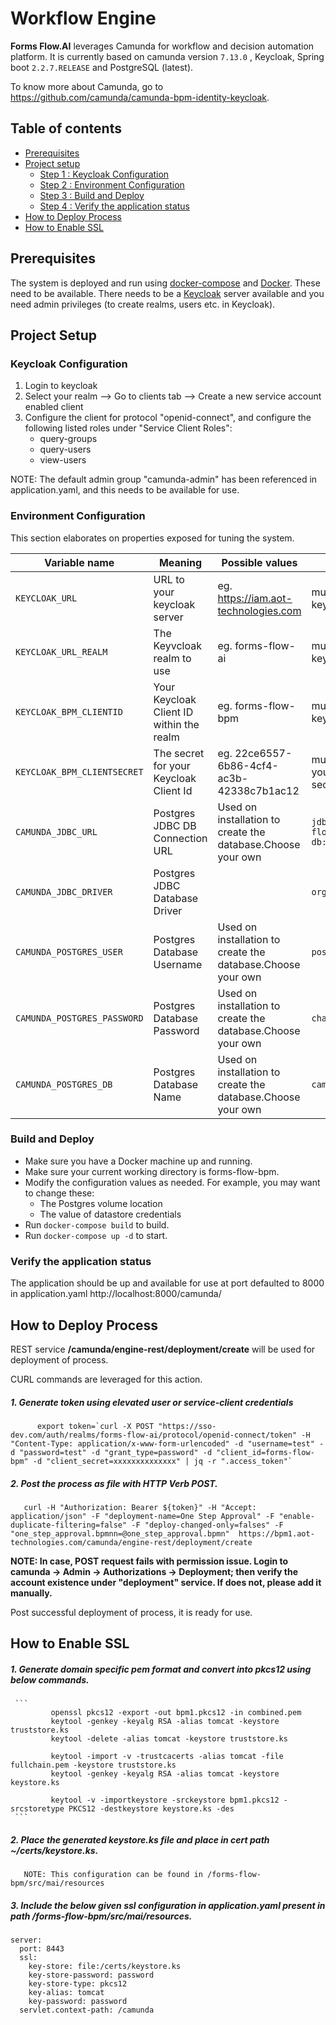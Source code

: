 # **Workflow Engine**

**Forms Flow.AI** leverages Camunda for workflow and decision automation platform.
It is currently based on camunda version `7.13.0` , Keycloak, Spring boot `2.2.7.RELEASE` and PostgreSQL (latest).
 
To know more about Camunda, go to https://github.com/camunda/camunda-bpm-identity-keycloak.

## Table of contents
* [Prerequisites](#prerequisites)
* [Project setup](#project-setup)
  * [Step 1 : Keycloak Configuration](#keycloak-configuration)
  * [Step 2 : Environment Configuration](#environment-configuration)
  * [Step 3 : Build and Deploy](#build-and-deploy)
  * [Step 4 : Verify the application status](#verify-the-application-status)
* [How to Deploy Process](#how-to-deploy-process)
* [How to Enable SSL](#how-to-enable-ssl)

## Prerequisites

The system is deployed and run using [docker-compose](https://docker.com) and [Docker](https://docker.com). These need to be available. 
There needs to be a [Keycloak](https://www.keycloak.org/) server available and you need admin privileges (to create realms, users etc. in Keycloak).

## Project Setup

### Keycloak Configuration

1. Login to keycloak
2. Select your realm --> Go to clients tab --> Create a new service account enabled client 
3. Configure the client for protocol "openid-connect", and configure the following listed roles under "Service Client Roles":
    * query-groups
    * query-users
    * view-users
    
 NOTE: The default admin group "camunda-admin" has been referenced in application.yaml, and this needs to be available for use.
 
### Environment Configuration

This section elaborates on properties exposed for tuning the system.
 
 Variable name | Meaning | Possible values | Default value |
 --- | --- | --- | ---
 `KEYCLOAK_URL`| URL to your keycloak server |eg. https://iam.aot-technologies.com | must be set to your keycloak serve
 `KEYCLOAK_URL_REALM`|	The Keyvcloak realm to use|eg. forms-flow-ai | must be set to your keycloak realm
 `KEYCLOAK_BPM_CLIENTID`|Your Keycloak Client ID within the realm| eg. forms-flow-bpm | must be set to your keycloak client id
 `KEYCLOAK_BPM_CLIENTSECRET`|The secret for your Keycloak Client Id|eg. 22ce6557-6b86-4cf4-ac3b-42338c7b1ac12|must be set to yourkeycloak client secret
 `CAMUNDA_JDBC_URL`|Postgres JDBC DB Connection URL|Used on installation to create the database.Choose your own|`jdbc:postgresql://forms-flow-bpm-db:5432/postgres`
 `CAMUNDA_JDBC_DRIVER`|Postgres JDBC Database Driver||`org.postgresql.Driver`
 `CAMUNDA_POSTGRES_USER`|Postgres Database Username|Used on installation to create the database.Choose your own|`postgres`
 `CAMUNDA_POSTGRES_PASSWORD`|Postgres Database Password|Used on installation to create the database.Choose your own|`changeme`
 `CAMUNDA_POSTGRES_DB`|Postgres Database Name|Used on installation to create the database.Choose your own|`camunda`
   
### Build and Deploy

   * Make sure you have a Docker machine up and running.
   * Make sure your current working directory is forms-flow-bpm.
   * Modify the configuration values as needed. For example, you may want to change these:
        * The Postgres volume location
        * The value of datastore credentials   
   * Run `docker-compose build` to build.
   * Run `docker-compose up -d` to start.
      
### Verify the application status

   The application should be up and available for use at port defaulted to 8000 in application.yaml http://localhost:8000/camunda/
   
## How to Deploy Process

   REST service **/camunda/engine-rest/deployment/create** will be used for deployment of process.
   
   CURL commands are leveraged for this action. 
   
   ##### 1. Generate token using elevated user or service-client credentials
```   
      export token=`curl -X POST "https://sso-dev.com/auth/realms/forms-flow-ai/protocol/openid-connect/token" -H "Content-Type: application/x-www-form-urlencoded" -d "username=test" -d "password=test" -d "grant_type=password" -d "client_id=forms-flow-bpm" -d "client_secret=xxxxxxxxxxxxxx" | jq -r ".access_token"`
```
   ##### 2. Post the process as file with HTTP Verb POST.
```
   curl -H "Authorization: Bearer ${token}" -H "Accept: application/json" -F "deployment-name=One Step Approval" -F "enable-duplicate-filtering=false" -F "deploy-changed-only=falses" -F "one_step_approval.bpmnn=@one_step_approval.bpmn"  https://bpm1.aot-technologies.com/camunda/engine-rest/deployment/create
```
   
   **NOTE: In case, POST request fails with permission issue. Login to camunda -> Admin -> Authorizations -> Deployment; then verify the account existence under "deployment" service. If does not, please add it manually.**
   
Post successful deployment of process, it is ready for use.
   
## How to Enable SSL

##### 1. Generate domain specific pem format and convert into pkcs12 using below commands.      
     ```       
             openssl pkcs12 -export -out bpm1.pkcs12 -in combined.pem
             keytool -genkey -keyalg RSA -alias tomcat -keystore truststore.ks
             keytool -delete -alias tomcat -keystore truststore.ks
    
             keytool -import -v -trustcacerts -alias tomcat -file fullchain.pem -keystore truststore.ks
             keytool -genkey -keyalg RSA -alias tomcat -keystore keystore.ks
    
             keytool -v -importkeystore -srckeystore bpm1.pkcs12 -srcstoretype PKCS12 -destkeystore keystore.ks -des
     ```      
##### 2. Place the generated keystore.ks file and place in cert path ~/certs/keystore.ks. 
``` 
   NOTE: This configuration can be found in /forms-flow-bpm/src/mai/resources    
```  
##### 3. Include the below given **ssl configuration** in application.yaml present in path /forms-flow-bpm/src/mai/resources.
``` 
server:
  port: 8443
  ssl:
    key-store: file:/certs/keystore.ks
    key-store-password: password
    key-store-type: pkcs12
    key-alias: tomcat
    key-password: password
  servlet.context-path: /camunda
``` 
     
